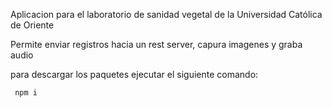 Aplicacion para el laboratorio de sanidad vegetal de la Universidad Católica de Oriente

Permite enviar registros hacia un rest server, capura imagenes y graba audio

para descargar los paquetes ejecutar el siguiente comando:


``` npm i```